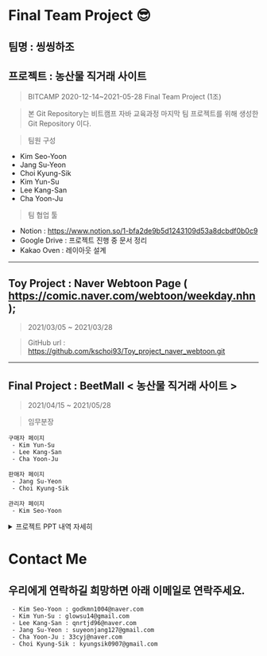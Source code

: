 
# Final Team Project 😎
## 팀명 : 씽씽하조
## 프로젝트 : 농산물 직거래 사이트

> BITCAMP 2020-12-14~2021-05-28 Final Team Project (1조)

> 본 Git Repository는 비트캠프 자바 교육과정 마지막 팀 프로젝트를 위해 생성한 Git Repository 이다.

> 팀원 구성 
 - Kim Seo-Yoon 
 - Jang Su-Yeon 
 - Choi Kyung-Sik 
 - Kim Yun-Su 
 - Lee Kang-San 
 - Cha Yoon-Ju

> 팀 협업 툴
 - Notion : https://www.notion.so/1-bfa2de9b5d1243109d53a8dcbdf0b0c9
 - Google Drive : 프로젝트 진행 중 문서 정리
 - Kakao Oven : 레이아웃 설계

---------------------------------------------------------------------------------

## Toy Project : Naver Webtoon Page ( https://comic.naver.com/webtoon/weekday.nhn );

> 2021/03/05 ~ 2021/03/28

> GitHub url : https://github.com/kschoi93/Toy_project_naver_webtoon.git

-----------------------------------------------------------------------------------

## Final Project : BeetMall < 농산물 직거래 사이트 >
> 2021/04/15 ~ 2021/05/28

> 임무분장
```
구매자 페이지
 - Kim Yun-Su 
 - Lee Kang-San 
 - Cha Yoon-Ju
```
```
판매자 페이지
 - Jang Su-Yeon 
 - Choi Kyung-Sik
```
```
관리자 페이지
 - Kim Seo-Yoon 
```

<details>
 <summary>프로젝트 PPT 내역 자세히 </summary>

![슬라이드1](https://user-images.githubusercontent.com/70927354/119912657-e3a25b80-bf96-11eb-9733-1b1322d07e18.JPG)
![슬라이드2](https://user-images.githubusercontent.com/70927354/119912662-e56c1f00-bf96-11eb-97e2-520807951f92.JPG)
![슬라이드3](https://user-images.githubusercontent.com/70927354/119912663-e56c1f00-bf96-11eb-8b2c-c8a7f5681c14.JPG)
![슬라이드4](https://user-images.githubusercontent.com/70927354/119912665-e604b580-bf96-11eb-9383-fde5343c6c68.JPG)
![슬라이드5](https://user-images.githubusercontent.com/70927354/119912666-e604b580-bf96-11eb-8179-447908c15d0e.JPG)
![슬라이드6](https://user-images.githubusercontent.com/70927354/119912667-e69d4c00-bf96-11eb-9b3c-13b3fcff3b26.JPG)
![슬라이드7](https://user-images.githubusercontent.com/70927354/119912669-e69d4c00-bf96-11eb-8818-c5950900626f.JPG)
![슬라이드8](https://user-images.githubusercontent.com/70927354/119912670-e735e280-bf96-11eb-9aae-395de5cf9642.JPG)
![슬라이드9](https://user-images.githubusercontent.com/70927354/119912672-e735e280-bf96-11eb-9290-2207efe04da7.JPG)
![슬라이드10](https://user-images.githubusercontent.com/70927354/119912673-e7ce7900-bf96-11eb-81a0-ec689f5fca20.JPG)
![슬라이드11](https://user-images.githubusercontent.com/70927354/119912674-e7ce7900-bf96-11eb-84fd-be75bd7da487.JPG)
![슬라이드12](https://user-images.githubusercontent.com/70927354/119912676-e8670f80-bf96-11eb-9b20-17144e7e75b3.JPG)
![슬라이드13](https://user-images.githubusercontent.com/70927354/119912677-e8ffa600-bf96-11eb-93f1-43c60653f1e9.JPG)
![슬라이드14](https://user-images.githubusercontent.com/70927354/119912678-e8ffa600-bf96-11eb-9f0b-457b204456b2.JPG)
![슬라이드15](https://user-images.githubusercontent.com/70927354/119912682-e9983c80-bf96-11eb-9a9f-00664ae8006e.JPG)
![슬라이드16](https://user-images.githubusercontent.com/70927354/119912683-e9983c80-bf96-11eb-975e-1b7596e49dba.JPG)
![슬라이드17](https://user-images.githubusercontent.com/70927354/119912685-ea30d300-bf96-11eb-87f9-5fb9d8d793c1.JPG)
![슬라이드18](https://user-images.githubusercontent.com/70927354/119912686-ea30d300-bf96-11eb-811f-d296d49c9d24.JPG)
![슬라이드19](https://user-images.githubusercontent.com/70927354/119912687-eac96980-bf96-11eb-8aea-a1111feabfb0.JPG)
![슬라이드20](https://user-images.githubusercontent.com/70927354/119912688-eac96980-bf96-11eb-8085-50bd7c78b642.JPG)
![슬라이드21](https://user-images.githubusercontent.com/70927354/119912689-eb620000-bf96-11eb-88bd-ed73285e0831.JPG)
![슬라이드22](https://user-images.githubusercontent.com/70927354/119912692-ebfa9680-bf96-11eb-8cd3-b01c76da2b35.JPG)
![슬라이드23](https://user-images.githubusercontent.com/70927354/119912695-ec932d00-bf96-11eb-8150-9e3975962ebd.JPG)
![슬라이드24](https://user-images.githubusercontent.com/70927354/119912699-ec932d00-bf96-11eb-97f2-0c07a3f177d8.JPG)
![슬라이드25](https://user-images.githubusercontent.com/70927354/119912701-ed2bc380-bf96-11eb-8180-5f7f6a4ea523.JPG)
![슬라이드26](https://user-images.githubusercontent.com/70927354/119912702-ed2bc380-bf96-11eb-9dec-f8ed2b8a74ea.JPG)
![슬라이드27](https://user-images.githubusercontent.com/70927354/119912703-edc45a00-bf96-11eb-9be4-49db15b4e17f.JPG)
![슬라이드28](https://user-images.githubusercontent.com/70927354/119912705-ee5cf080-bf96-11eb-8122-e5f23b3469dc.JPG)
![슬라이드29](https://user-images.githubusercontent.com/70927354/119912706-ee5cf080-bf96-11eb-9556-51578a966204.JPG)
![슬라이드30](https://user-images.githubusercontent.com/70927354/119912707-eef58700-bf96-11eb-9608-f55177cded64.JPG)
![슬라이드31](https://user-images.githubusercontent.com/70927354/119912709-eef58700-bf96-11eb-86df-a38eb329fb83.JPG)
![슬라이드32](https://user-images.githubusercontent.com/70927354/119912710-ef8e1d80-bf96-11eb-88b4-28362fca53d5.JPG)
![슬라이드33](https://user-images.githubusercontent.com/70927354/119912711-ef8e1d80-bf96-11eb-83b0-eb4b6c777e8e.JPG)
![슬라이드34](https://user-images.githubusercontent.com/70927354/119912714-f026b400-bf96-11eb-8fc5-d3919bf26c69.JPG)
![슬라이드35](https://user-images.githubusercontent.com/70927354/119912716-f0bf4a80-bf96-11eb-9d1b-b7d2a7194590.JPG)
![슬라이드36](https://user-images.githubusercontent.com/70927354/119912717-f0bf4a80-bf96-11eb-8422-828d4565b11d.JPG)
![슬라이드37](https://user-images.githubusercontent.com/70927354/119912718-f157e100-bf96-11eb-93c0-5930d6ee690a.JPG)
![슬라이드38](https://user-images.githubusercontent.com/70927354/119912720-f157e100-bf96-11eb-9e4d-247298c88a99.JPG)
![슬라이드39](https://user-images.githubusercontent.com/70927354/119912721-f1f07780-bf96-11eb-83e7-de39b1194ee3.JPG)
![슬라이드40](https://user-images.githubusercontent.com/70927354/119912723-f2890e00-bf96-11eb-87c7-9b65cf50012d.JPG)
![슬라이드41](https://user-images.githubusercontent.com/70927354/119912724-f2890e00-bf96-11eb-87ac-bafe90ea98d1.JPG)
![슬라이드42](https://user-images.githubusercontent.com/70927354/119912725-f321a480-bf96-11eb-8c99-f802a671aa06.JPG)
![슬라이드43](https://user-images.githubusercontent.com/70927354/119912726-f321a480-bf96-11eb-9ea3-fb91931f236b.JPG)
![슬라이드44](https://user-images.githubusercontent.com/70927354/119912729-f3ba3b00-bf96-11eb-812c-37743e21d1a8.JPG)
![슬라이드45](https://user-images.githubusercontent.com/70927354/119912731-f452d180-bf96-11eb-9686-17a70e1ced3c.JPG)
![슬라이드46](https://user-images.githubusercontent.com/70927354/119912732-f452d180-bf96-11eb-8226-1ba1503419be.JPG)
![슬라이드47](https://user-images.githubusercontent.com/70927354/119912733-f4eb6800-bf96-11eb-869b-bb575134d879.JPG)
![슬라이드48](https://user-images.githubusercontent.com/70927354/119912736-f4eb6800-bf96-11eb-933f-5ffd12b50be9.JPG)

</details>
 
# Contact Me
## 우리에게 연락하길 희망하면 아래 이메일로 연락주세요.
```
 - Kim Seo-Yoon : godkmn1004@naver.com
 - Kim Yun-Su : glowsu14@gmail.com
 - Lee Kang-San : qnrtjd96@naver.com
 - Jang Su-Yeon : suyeonjang127@gmail.com
 - Cha Yoon-Ju : 33cyj@naver.com
 - Choi Kyung-Sik : kyungsik0907@gmail.com
```
